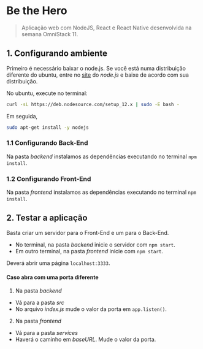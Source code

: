 # Be the Hero
> Aplicação web com NodeJS, React e React Native desenvolvida na semana OmniStack 11.

## 1. Configurando ambiente 

Primeiro é necessário baixar o node.js.
Se você está numa distribuição diferente do ubuntu, entre no [site](https://nodejs.org/en/) do _node.js_ e baixe de acordo com sua distribuição.

No ubuntu, execute no terminal:
```bash
curl -sL https://deb.nodesource.com/setup_12.x | sudo -E bash -
```
Em seguida,
```bash
sudo apt-get install -y nodejs
```
### 1.1 Configurando Back-End 
Na pasta _backend_ instalamos as dependências executando no terminal `npm install`.

### 1.2 Configurando Front-End
Na pasta _frontend_ instalamos as dependências executando no terminal `npm install`.

## 2. Testar a aplicação
Basta criar um servidor para o Front-End e um para o Back-End.

- No terminal, na pasta _backend_ inicie o servidor com `npm start`.
- Em outro terminal, na pasta _frontend_ inicie com `npm start`.

Deverá abrir uma página `localhost:3333`.

#### Caso abra com uma porta diferente

1. Na pasta _backend_
  - Vá para a pasta _src_
  - No arquivo _index.js_ mude o valor da porta em `app.listen()`.


2. Na pasta _frontend_
  - Vá para a pasta _services_
  - Haverá o caminho em _baseURL_. Mude o valor da porta.

